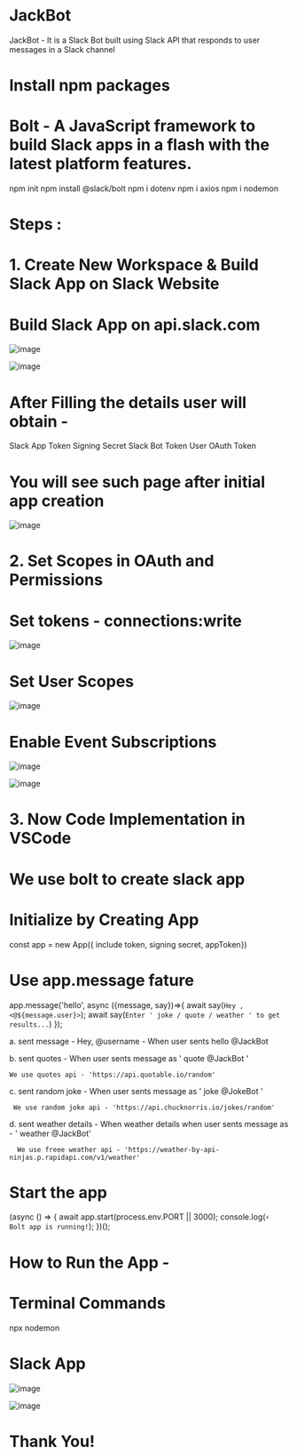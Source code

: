 # JackBot
JackBot - It is a Slack Bot built using Slack API that responds to user messages in a Slack channel

# Install npm packages

# Bolt - A JavaScript framework to build Slack apps in a flash with the latest platform features. 

npm init
npm install @slack/bolt
npm i dotenv
npm i axios
npm i nodemon

# Steps :

# 1. Create New Workspace & Build Slack App on Slack Website

# Build Slack App on api.slack.com

![image](https://user-images.githubusercontent.com/112248339/230176774-aad9f2b1-262d-432a-9769-a225e285005a.png)

![image](https://user-images.githubusercontent.com/112248339/230177061-38bbdd15-1051-4c7b-9e6d-a22375b53d71.png)

# After Filling the details user will obtain -

Slack App Token
Signing Secret 
Slack Bot Token
User OAuth Token

# You will see such page after initial app creation

![image](https://user-images.githubusercontent.com/112248339/230177716-87caad53-36ae-465e-b2c1-22e6b23e4392.png)


# 2. Set Scopes in OAuth and Permissions

# Set tokens - connections:write

![image](https://user-images.githubusercontent.com/112248339/230178119-0791e933-5cc2-4e59-a156-2c9162378f41.png)

# Set User Scopes 

![image](https://user-images.githubusercontent.com/112248339/230178476-d8557578-2b3e-4989-ad97-9d09e12ab80b.png)

# Enable Event Subscriptions

![image](https://user-images.githubusercontent.com/112248339/230178823-f5ebd796-3022-44a3-b7a1-4e0a78907d46.png)

![image](https://user-images.githubusercontent.com/112248339/230178956-ff7b0771-eb65-4fa4-a03b-093d89eb8b3c.png)

# 3. Now Code Implementation in VSCode

# We use bolt to create slack app

# Initialize by Creating App

const app = new App({
 include token, signing secret, appToken})
 
# Use app.message fature

app.message('hello', async ({message, say})=>{
  await say(`Hey , <@${message.user}>`);
  await say(`Enter ' joke / quote / weather ' to get results...`)
});

  a. sent message - Hey, @username - When user sents hello @JackBot
  
  b. sent quotes - When user sents message as ' quote @JackBot '
  
    We use quotes api - 'https://api.quotable.io/random'
  
  c. sent random joke - When user sents message as ' joke @JokeBot '
     
     We use random joke api - 'https://api.chucknorris.io/jokes/random'
     
   d. sent weather details - When weather details when user sents message as - ' weather @JackBot'
   
      We use freee weather api - 'https://weather-by-api-ninjas.p.rapidapi.com/v1/weather'
      
    
# Start the app

(async () => {
    await app.start(process.env.PORT || 3000);
    console.log(`⚡️ Bolt app is running!`);
})();

# How to Run the App -

# Terminal Commands

npx nodemon

# Slack App

![image](https://user-images.githubusercontent.com/112248339/230181734-b4b02c00-4367-4edb-a90f-caf3b09d7ba8.png)

![image](https://user-images.githubusercontent.com/112248339/230181823-032dc3bd-75a9-4b37-a902-eab451b880da.png)

# Thank You!
